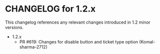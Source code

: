 CHANGELOG for 1.2.x
===================

This changelog references any relevant changes introduced in 1.2 minor versions.

* 1.2.x
    * PR #619: Changes for disable button and ticket type option (Komal-sharma-2712)
